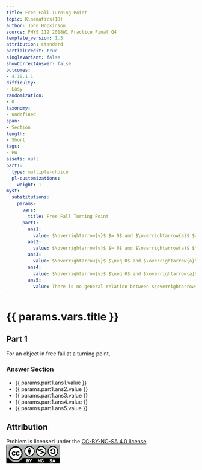 ```yaml
---
title: Free Fall Turning Point
topic: Kinematics(1D)
author: John Hopkinson
source: PHYS 112 2018W1 Practice Final Q4
template_version: 1.3
attribution: standard
partialCredit: true
singleVariant: false
showCorrectAnswer: false
outcomes:
- 4.10.1.1
difficulty:
- Easy
randomization:
- 0
taxonomy:
- undefined
span:
- Section
length:
- Short
tags:
- PW
assets: null
part1:
  type: multiple-choice
  pl-customizations:
    weight: 1
myst:
  substitutions:
    params:
      vars:
        title: Free Fall Turning Point
      part1:
        ans1:
          value: $\overrightarrow{v}$ $= 0$ and $\overrightarrow{a}$ $= 0$.
        ans2:
          value: $\overrightarrow{v}$ $= 0$ and $\overrightarrow{a}$ $\neq 0$
        ans3:
          value: $\overrightarrow{v}$ $\neq 0$ and $\overrightarrow{a}$ $= 0$.
        ans4:
          value: $\overrightarrow{v}$ $\neq 0$ and $\overrightarrow{a}$ $\neq 0$.
        ans5:
          value: There is no general relation between $\overrightarrow{v}$ and $\overrightarrow{a}$.
---
```

# {{ params.vars.title }}

## Part 1

For an object in free fall at a turning point,

### Answer Section

- {{ params.part1.ans1.value }}
- {{ params.part1.ans2.value }}
- {{ params.part1.ans3.value }}
- {{ params.part1.ans4.value }}
- {{ params.part1.ans5.value }}

## Attribution

Problem is licensed under the [CC-BY-NC-SA 4.0 license](https://creativecommons.org/licenses/by-nc-sa/4.0/).<br> ![The Creative Commons 4.0 license requiring attribution-BY, non-commercial-NC, and share-alike-SA license.](https://raw.githubusercontent.com/firasm/bits/master/by-nc-sa.png)